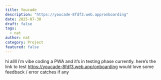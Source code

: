 ```yaml
---
title: Youcade
description: "https://youcade-8fdf3.web.app/onboarding"
date: 2025-07-30
draft: false
tags:
  - nat
author: nat
category: Project
featured: false
---
```


hi allll i’m vibe coding a PWA and it’s in testing phase currently. here’s the link to test https://youcade-8fdf3.web.app/onboarding would love some feedback / error catches if any
